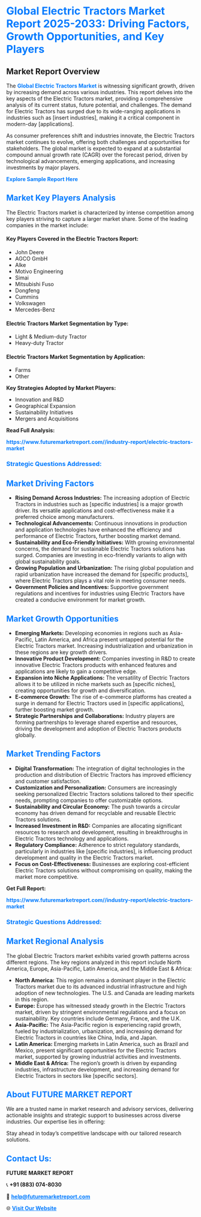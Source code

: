 <h1 style="color: #007BFF;">Global Electric Tractors Market Report 2025-2033: Driving Factors, Growth Opportunities, and Key Players</h1>

<section id="overview">
<h2>Market Report Overview</h2>
<p>The <a href="https://www.futuremarketreport.com//industry-report/electric-tractors-market" style="color: #007BFF; text-decoration: none;"><strong>Global Electric Tractors Market</strong></a> is witnessing significant growth, driven by increasing demand across various industries. This report delves into the key aspects of the Electric Tractors market, providing a comprehensive analysis of its current status, future potential, and challenges. The demand for Electric Tractors has surged due to its wide-ranging applications in industries such as [insert industries], making it a critical component in modern-day [applications].</p>
<p>As consumer preferences shift and industries innovate, the Electric Tractors market continues to evolve, offering both challenges and opportunities for stakeholders. The global market is expected to expand at a substantial compound annual growth rate (CAGR) over the forecast period, driven by technological advancements, emerging applications, and increasing investments by major players.</p>
</section>

<section id="overview">
<p><a href="https://www.futuremarketreport.com//request-sample/reportId=60390" style="color: #007BFF; text-decoration: none;"><strong>Explore Sample Report Here</strong></a></p>
</section>

<section id="key-players">
<h2 style="color: #007BFF;">Market Key Players Analysis</h2>
<p>The Electric Tractors market is characterized by intense competition among key players striving to capture a larger market share. Some of the leading companies in the market include:</p>
<h4>Key Players Covered in the Electric Tractors Report:</h4>
<ul><li>John Deere</li><li>AGCO GmbH</li><li>Alke</li><li>Motivo Engineering</li><li>Simai</li><li>Mitsubishi Fuso</li><li>Dongfeng</li><li>Cummins</li><li>Volkswagen</li><li>Mercedes-Benz</li></ul>
<h4>Electric Tractors Market Segmentation by Type:</h4>
<ul><li>Light &amp; Medium-duty Tractor</li><li>Heavy-duty Tractor</li></ul>

<h4>Electric Tractors Market Segmentation by Application:</h4>
<ul><li>Farms</li><li>Other</li></ul>
<p><strong>Key Strategies Adopted by Market Players:</strong></p>
<ul>
<li>Innovation and R&D</li>
<li>Geographical Expansion</li>
<li>Sustainability Initiatives</li>
<li>Mergers and Acquisitions</li>
</ul>
</section>

<section>
<p><strong>Read Full Analysis: </strong></p><a href="https://www.futuremarketreport.com//industry-report/electric-tractors-market" style="color: #007BFF; text-decoration: none;"><strong>https://www.futuremarketreport.com//industry-report/electric-tractors-market</strong></a>
<h3 style="color: #007BFF;">Strategic Questions Addressed:</h3>
</section>

<section id="driving-factors">
<h2 style="color: #007BFF;">Market Driving Factors</h2>
<ul>
<li><strong>Rising Demand Across Industries:</strong> The increasing adoption of Electric Tractors in industries such as [specific industries] is a major growth driver. Its versatile applications and cost-effectiveness make it a preferred choice among manufacturers.</li>
<li><strong>Technological Advancements:</strong> Continuous innovations in production and application technologies have enhanced the efficiency and performance of Electric Tractors, further boosting market demand.</li>
<li><strong>Sustainability and Eco-Friendly Initiatives:</strong> With growing environmental concerns, the demand for sustainable Electric Tractors solutions has surged. Companies are investing in eco-friendly variants to align with global sustainability goals.</li>
<li><strong>Growing Population and Urbanization:</strong> The rising global population and rapid urbanization have increased the demand for [specific products], where Electric Tractors plays a vital role in meeting consumer needs.</li>
<li><strong>Government Policies and Incentives:</strong> Supportive government regulations and incentives for industries using Electric Tractors have created a conducive environment for market growth.</li>
</ul>
</section>

<section id="growth-opportunities">
<h2 style="color: #007BFF;">Market Growth Opportunities</h2>
<ul>
<li><strong>Emerging Markets:</strong> Developing economies in regions such as Asia-Pacific, Latin America, and Africa present untapped potential for the Electric Tractors market. Increasing industrialization and urbanization in these regions are key growth drivers.</li>
<li><strong>Innovative Product Development:</strong> Companies investing in R&D to create innovative Electric Tractors products with enhanced features and applications are likely to gain a competitive edge.</li>
<li><strong>Expansion into Niche Applications:</strong> The versatility of Electric Tractors allows it to be utilized in niche markets such as [specific niches], creating opportunities for growth and diversification.</li>
<li><strong>E-commerce Growth:</strong> The rise of e-commerce platforms has created a surge in demand for Electric Tractors used in [specific applications], further boosting market growth.</li>
<li><strong>Strategic Partnerships and Collaborations:</strong> Industry players are forming partnerships to leverage shared expertise and resources, driving the development and adoption of Electric Tractors products globally.</li>
</ul>
</section>

<section id="trending-factors">
<h2 style="color: #007BFF;">Market Trending Factors</h2>
<ul>
<li><strong>Digital Transformation:</strong> The integration of digital technologies in the production and distribution of Electric Tractors has improved efficiency and customer satisfaction.</li>
<li><strong>Customization and Personalization:</strong> Consumers are increasingly seeking personalized Electric Tractors solutions tailored to their specific needs, prompting companies to offer customizable options.</li>
<li><strong>Sustainability and Circular Economy:</strong> The push towards a circular economy has driven demand for recyclable and reusable Electric Tractors solutions.</li>
<li><strong>Increased Investment in R&D:</strong> Companies are allocating significant resources to research and development, resulting in breakthroughs in Electric Tractors technology and applications.</li>
<li><strong>Regulatory Compliance:</strong> Adherence to strict regulatory standards, particularly in industries like [specific industries], is influencing product development and quality in the Electric Tractors market.</li>
<li><strong>Focus on Cost-Effectiveness:</strong> Businesses are exploring cost-efficient Electric Tractors solutions without compromising on quality, making the market more competitive.</li>
</ul>
</section>

<section>
<p><strong>Get Full Report: </strong></p><a href="https://www.futuremarketreport.com//industry-report/electric-tractors-market" style="color: #007BFF; text-decoration: none;"><strong>https://www.futuremarketreport.com//industry-report/electric-tractors-market</strong></a>
<h3 style="color: #007BFF;">Strategic Questions Addressed:</h3>
</section>


<section id="regional-analysis">
<h2 style="color: #007BFF;">Market Regional Analysis</h2>
<p>The global Electric Tractors market exhibits varied growth patterns across different regions. The key regions analyzed in this report include North America, Europe, Asia-Pacific, Latin America, and the Middle East & Africa:</p>
<ul>
<li><strong>North America:</strong> This region remains a dominant player in the Electric Tractors market due to its advanced industrial infrastructure and high adoption of new technologies. The U.S. and Canada are leading markets in this region.</li>
<li><strong>Europe:</strong> Europe has witnessed steady growth in the Electric Tractors market, driven by stringent environmental regulations and a focus on sustainability. Key countries include Germany, France, and the U.K.</li>
<li><strong>Asia-Pacific:</strong> The Asia-Pacific region is experiencing rapid growth, fueled by industrialization, urbanization, and increasing demand for Electric Tractors in countries like China, India, and Japan.</li>
<li><strong>Latin America:</strong> Emerging markets in Latin America, such as Brazil and Mexico, present significant opportunities for the Electric Tractors market, supported by growing industrial activities and investments.</li>
<li><strong>Middle East & Africa:</strong> The region’s growth is driven by expanding industries, infrastructure development, and increasing demand for Electric Tractors in sectors like [specific sectors].</li>
</ul>
</section>

<footer>
<h2 style="color: #007BFF;">About FUTURE MARKET REPORT</h2>
<p>We are a trusted name in market research and advisory services, delivering actionable insights and strategic support to businesses across diverse industries. Our expertise lies in offering:</p>

<p>Stay ahead in today’s competitive landscape with our tailored research solutions.</p>

<h2 style="color: #007BFF;">Contact Us:</h2>
<p><strong>FUTURE MARKET REPORT</strong></p>
<p>📞 <strong>+91 (883) 074-8030</strong></p>
<p>📧 <strong><a href="mailto:help@futuremarketreport.com" style="color: #007BFF;">help@futuremarketreport.com</a></strong></p>
<p>🌐 <strong><a href="https://www.futuremarketreport.com/" style="color: #007BFF;">Visit Our Website</a></strong></p>
</footer>